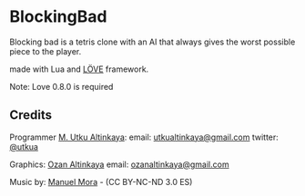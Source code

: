 BlockingBad
===========

Blocking bad is a tetris clone with an AI that always gives the worst possible piece to the player. 

made with Lua and [LÖVE](http://love2d.org/) framework.

Note: Love 0.8.0 is required

Credits
------

Programmer [M. Utku Altinkaya](http://mua.github.io/): email: utkualtinkaya@gmail.com twitter: [@utkua](https://twitter.com/utkua)

Graphics: [Ozan Altinkaya](https://facebook.com/ozanaltinkaya) email: ozanaltinkaya@gmail.com

Music by: [Manuel Mora](https://archive.org/details/Tetris-musicA) - (CC BY-NC-ND 3.0 ES)
